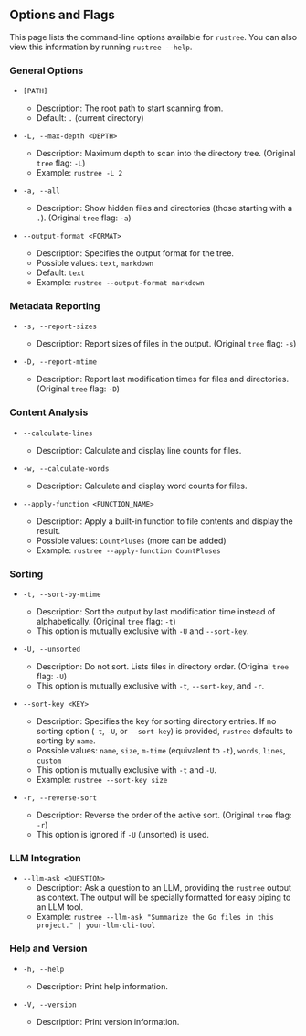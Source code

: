 ## Options and Flags

This page lists the command-line options available for `rustree`. You can also view this information by running `rustree --help`.

### General Options

*   `[PATH]`
    *   Description: The root path to start scanning from.
    *   Default: `.` (current directory)

*   `-L, --max-depth <DEPTH>`
    *   Description: Maximum depth to scan into the directory tree. (Original `tree` flag: `-L`)
    *   Example: `rustree -L 2`

*   `-a, --all`
    *   Description: Show hidden files and directories (those starting with a `.`). (Original `tree` flag: `-a`)

*   `--output-format <FORMAT>`
    *   Description: Specifies the output format for the tree.
    *   Possible values: `text`, `markdown`
    *   Default: `text`
    *   Example: `rustree --output-format markdown`

### Metadata Reporting

*   `-s, --report-sizes`
    *   Description: Report sizes of files in the output. (Original `tree` flag: `-s`)

*   `-D, --report-mtime`
    *   Description: Report last modification times for files and directories. (Original `tree` flag: `-D`)

### Content Analysis

*   `--calculate-lines`
    *   Description: Calculate and display line counts for files.

*   `-w, --calculate-words`
    *   Description: Calculate and display word counts for files.

*   `--apply-function <FUNCTION_NAME>`
    *   Description: Apply a built-in function to file contents and display the result.
    *   Possible values: `CountPluses` (more can be added)
    *   Example: `rustree --apply-function CountPluses`

### Sorting

*   `-t, --sort-by-mtime`
    *   Description: Sort the output by last modification time instead of alphabetically. (Original `tree` flag: `-t`)
    *   This option is mutually exclusive with `-U` and `--sort-key`.

*   `-U, --unsorted`
    *   Description: Do not sort. Lists files in directory order. (Original `tree` flag: `-U`)
    *   This option is mutually exclusive with `-t`, `--sort-key`, and `-r`.

*   `--sort-key <KEY>`
    *   Description: Specifies the key for sorting directory entries. If no sorting option (`-t`, `-U`, or `--sort-key`) is provided, `rustree` defaults to sorting by `name`.
    *   Possible values: `name`, `size`, `m-time` (equivalent to `-t`), `words`, `lines`, `custom`
    *   This option is mutually exclusive with `-t` and `-U`.
    *   Example: `rustree --sort-key size`

*   `-r, --reverse-sort`
    *   Description: Reverse the order of the active sort. (Original `tree` flag: `-r`)
    *   This option is ignored if `-U` (unsorted) is used.

### LLM Integration

*   `--llm-ask <QUESTION>`
    *   Description: Ask a question to an LLM, providing the `rustree` output as context. The output will be specially formatted for easy piping to an LLM tool.
    *   Example: `rustree --llm-ask "Summarize the Go files in this project." | your-llm-cli-tool`

### Help and Version

*   `-h, --help`
    *   Description: Print help information.

*   `-V, --version`
    *   Description: Print version information.